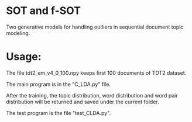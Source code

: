 
# SOT and f-SOT
Two generative models for handling outliers in sequential document topic modeling. 

# Usage:
The file tdt2_em_v4_0_100.npy keeps first 100 documents of TDT2 dataset.

The main program is in the "C_LDA.py" file.

After the training, the topic distribution, word distribution and word pair distribution will be returned and saved under the current folder.

The test program is the file "test_CLDA.py".

